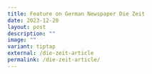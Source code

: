 ```yaml
---
title: Feature on German Newspaper Die Zeit
date: 2023-12-20
layout: post
description: ""
image: ""
variant: tiptap
external: /die-zeit-article
permalink: /die-zeit-article/
---
```

